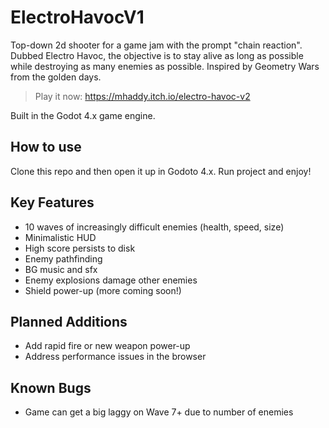 # ElectroHavocV1
Top-down 2d shooter for a game jam with the prompt "chain reaction". Dubbed Electro Havoc, the objective is to stay alive as long as possible while destroying as many enemies as possible. Inspired by Geometry Wars from the golden days.

> Play it now: https://mhaddy.itch.io/electro-havoc-v2

Built in the Godot 4.x game engine.

## How to use
Clone this repo and then open it up in Godoto 4.x. Run project and enjoy!

## Key Features
* 10 waves of increasingly difficult enemies (health, speed, size)
* Minimalistic HUD
* High score persists to disk
* Enemy pathfinding
* BG music and sfx
* Enemy explosions damage other enemies
* Shield power-up (more coming soon!)

## Planned Additions
* Add rapid fire or new weapon power-up
* Address performance issues in the browser

## Known Bugs
* Game can get a big laggy on Wave 7+ due to number of enemies